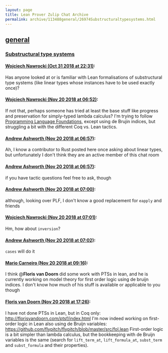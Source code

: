 ```yaml
---
layout: page
title: Lean Prover Zulip Chat Archive 
permalink: archive/113488general/26974Substructuraltypesystems.html
---
```


## [general](index.html)
### [Substructural type systems](26974Substructuraltypesystems.html)

#### [Wojciech Nawrocki (Oct 31 2018 at 22:31)](https://leanprover.zulipchat.com/#narrow/stream/113488-general/topic/Substructural%20type%20systems/near/136882886):
Has anyone looked at or is familiar with Lean formalisations of substructural type systems (like linear types whose instances have to be used exactly once)?

#### [Wojciech Nawrocki (Nov 20 2018 at 06:52)](https://leanprover.zulipchat.com/#narrow/stream/113488-general/topic/Substructural%20type%20systems/near/148018930):
If not that, perhaps someone has tried at least the base stuff like progress and preservation for simply-typed lambda calculus? I'm trying to follow [Programming Language Foundations](https://softwarefoundations.cis.upenn.edu/current/plf-current/index.html), except using de Brujin indices, but struggling a bit with the different Coq vs. Lean tactics.

#### [Andrew Ashworth (Nov 20 2018 at 06:57)](https://leanprover.zulipchat.com/#narrow/stream/113488-general/topic/Substructural%20type%20systems/near/148019057):
Ah, I know a contributor to Rust posted here once asking about linear types, but unfortunately I don't think they are an active member of this chat room

#### [Andrew Ashworth (Nov 20 2018 at 06:57)](https://leanprover.zulipchat.com/#narrow/stream/113488-general/topic/Substructural%20type%20systems/near/148019058):
if you have tactic questions feel free to ask, though

#### [Andrew Ashworth (Nov 20 2018 at 07:00)](https://leanprover.zulipchat.com/#narrow/stream/113488-general/topic/Substructural%20type%20systems/near/148019171):
although, looking over PLF, I don't know a good replacement for `eapply` and friends

#### [Wojciech Nawrocki (Nov 20 2018 at 07:01)](https://leanprover.zulipchat.com/#narrow/stream/113488-general/topic/Substructural%20type%20systems/near/148019190):
Hm, how about `inversion`?

#### [Andrew Ashworth (Nov 20 2018 at 07:02)](https://leanprover.zulipchat.com/#narrow/stream/113488-general/topic/Substructural%20type%20systems/near/148019203):
`cases` will do it

#### [Mario Carneiro (Nov 20 2018 at 09:16)](https://leanprover.zulipchat.com/#narrow/stream/113488-general/topic/Substructural%20type%20systems/near/148023886):
I think @**Floris van Doorn** did some work with PTSs in lean, and he is currently working on model theory for first order logic using de bruijn indices. I don't know how much of his stuff is available or applicable to you though

#### [Floris van Doorn (Nov 20 2018 at 17:26)](https://leanprover.zulipchat.com/#narrow/stream/113488-general/topic/Substructural%20type%20systems/near/148050772):
I have not done PTSs in Lean, but in Coq only: http://florisvandoorn.com/ptsf/index.html
I'm now indeed working on first-order logic in Lean also using de Bruijn variables: https://github.com/flypitch/flypitch/blob/master/src/fol.lean
First-order logic is a bit simpler than lambda calculus, but the bookkeeping with de Bruijn variables is the same (search for `lift_term_at`, `lift_formula_at`, `subst_term` and `subst_formula` and their properties).

